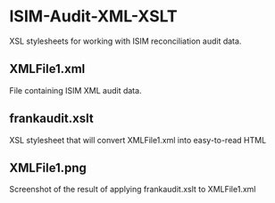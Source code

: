 # ISIM-Audit-XML-XSLT
XSL stylesheets for working with ISIM reconciliation audit data.

## XMLFile1.xml
File containing ISIM XML audit data.

## frankaudit.xslt
XSL stylesheet that will convert XMLFile1.xml into easy-to-read HTML

## XMLFile1.png
Screenshot of the result of applying frankaudit.xslt to XMLFile1.xml
